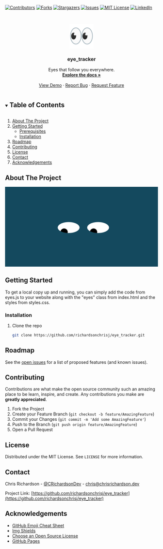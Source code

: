 [![Contributors][contributors-shield]][contributors-url]
[![Forks][forks-shield]][forks-url]
[![Stargazers][stars-shield]][stars-url]
[![Issues][issues-shield]][issues-url]
[![MIT License][license-shield]][license-url]
[![LinkedIn][linkedin-shield]][linkedin-url]

<!-- PROJECT LOGO -->
<br />
<p align="center">
  <a href="https://github.com/richardsonchrisj/eye_tracker">
    <img src="logo.png" alt="Logo" width="80" height="80">
  </a>

  <h3 align="center">eye_tracker</h3>

  <p align="center">
    Eyes that follow you everywhere.
    <br />
    <a href="https://github.com/richardsonchrisj/eye_tracker"><strong>Explore the docs »</strong></a>
    <br />
    <br />
    <a href="https://github.com/richardsonchrisj/eye_tracker">View Demo</a>
    ·
    <a href="https://github.com/richardsonchrisj/eye_tracker/issues">Report Bug</a>
    ·
    <a href="https://github.com/richardsonchrisj/eye_tracker/issues">Request Feature</a>
  </p>
</p>



<!-- TABLE OF CONTENTS -->
<details open="open">
  <summary><h2 style="display: inline-block">Table of Contents</h2></summary>
  <ol>
    <li>
      <a href="#about-the-project">About The Project</a>
   </li>
    <li>
      <a href="#getting-started">Getting Started</a>
      <ul>
        <li><a href="#prerequisites">Prerequisites</a></li>
        <li><a href="#installation">Installation</a></li>
      </ul>
    </li>
    <li><a href="#roadmap">Roadmap</a></li>
    <li><a href="#contributing">Contributing</a></li>
    <li><a href="#license">License</a></li>
    <li><a href="#contact">Contact</a></li>
    <li><a href="#acknowledgements">Acknowledgements</a></li>
  </ol>
</details>


<!-- ABOUT THE PROJECT -->
## About The Project

[![Product Name Screen Shot][product-screenshot]](https://chrisrichardson.dev/)


<!-- GETTING STARTED -->
## Getting Started

To get a local copy up and running, you can simply add the code from eyes.js to your website along with the "eyes" class from index.html and the styles from styles.css.

### Installation

1. Clone the repo
   ```sh
   git clone https://github.com/richardsonchrisj/eye_tracker.git
   ```

<!-- ROADMAP -->
## Roadmap

See the [open issues](https://github.com/richardsonchrisj/eye_tracker/issues) for a list of proposed features (and known issues).

<!-- CONTRIBUTING -->
## Contributing

Contributions are what make the open source community such an amazing place to be learn, inspire, and create. Any contributions you make are **greatly appreciated**.

1. Fork the Project
2. Create your Feature Branch (`git checkout -b feature/AmazingFeature`)
3. Commit your Changes (`git commit -m 'Add some AmazingFeature'`)
4. Push to the Branch (`git push origin feature/AmazingFeature`)
5. Open a Pull Request

<!-- LICENSE -->
## License

Distributed under the MIT License. See `LICENSE` for more information.

<!-- CONTACT -->
## Contact

Chris Richardson - [@CRichardsonDev](https://twitter.com/CRichardsonDev) - chris@chrisrichardson.dev

Project Link: [https://github.com/richardsonchrisj/eye_tracker](https://github.com/richardsonchrisj/eye_tracker)

<!-- ACKNOWLEDGEMENTS -->
## Acknowledgements
* [GitHub Emoji Cheat Sheet](https://www.webpagefx.com/tools/emoji-cheat-sheet)
* [Img Shields](https://shields.io)
* [Choose an Open Source License](https://choosealicense.com)
* [GitHub Pages](https://pages.github.com)

<!-- MARKDOWN LINKS & IMAGES -->
<!-- https://www.markdownguide.org/basic-syntax/#reference-style-links -->
[contributors-shield]: https://img.shields.io/github/contributors/richardsonchrisj/eye_tracker.svg?style=for-the-badge
[contributors-url]: https://github.com/richardsonchrisj/eye_tracker/graphs/contributors
[forks-shield]: https://img.shields.io/github/forks/richardsonchrisj/eye_tracker.svg?style=for-the-badge
[forks-url]: https://github.com/richardsonchrisj/eye_tracker/network/members
[stars-shield]: https://img.shields.io/github/stars/richardsonchrisj/eye_tracker.svg?style=for-the-badge
[stars-url]: https://github.com/richardsonchrisj/eye_tracker/stargazers
[issues-shield]: https://img.shields.io/github/issues/richardsonchrisj/eye_tracker.svg?style=for-the-badge
[issues-url]: https://github.com/richardsonchrisj/eye_tracker/issues
[license-shield]: https://img.shields.io/github/license/richardsonchrisj/eye_tracker.svg?style=for-the-badge
[license-url]: https://github.com/richardsonchrisj/eye_tracker/LICENSE.txt
[linkedin-shield]: https://img.shields.io/badge/-LinkedIn-black.svg?style=for-the-badge&logo=linkedin&colorB=555
[linkedin-url]: https://linkedin.com/in/richardsonchrisj
[product-screenshot]: Screenshot.png
